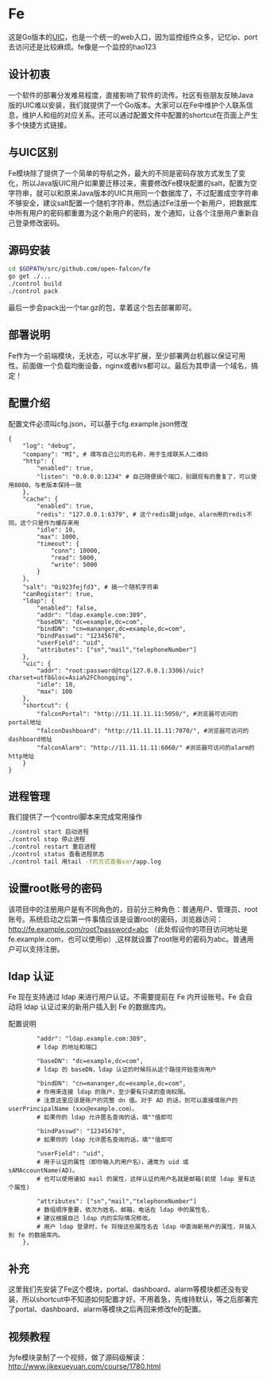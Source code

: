 # Fe

这是Go版本的[UIC](http://ulricqin.com/project/uic/)，也是一个统一的web入口，因为监控组件众多，记忆ip、port去访问还是比较麻烦。fe像是一个监控的hao123

## 设计初衷

一个软件的部署分发难易程度，直接影响了软件的流传。社区有些朋友反映Java版的UIC难以安装，我们就提供了一个Go版本。大家可以在Fe中维护个人联系信息，维护人和组的对应关系。还可以通过配置文件中配置的shortcut在页面上产生多个快捷方式链接。

## 与UIC区别

Fe模块除了提供了一个简单的导航之外，最大的不同是密码存放方式发生了变化，所以Java版UIC用户如果要迁移过来，需要修改Fe模块配置的salt，配置为空字符串，就可以和原来Java版本的UIC共用同一个数据库了，不过配置成空字符串不够安全，建议salt配置一个随机字符串，然后通过Fe注册一个新用户，把数据库中所有用户的密码都重置为这个新用户的密码，发个通知，让各个注册用户重新自己登录修改密码。

## 源码安装

```bash
cd $GOPATH/src/github.com/open-falcon/fe
go get ./...
./control build
./control pack
```

最后一步会pack出一个tar.gz的包，拿着这个包去部署即可。

## 部署说明

Fe作为一个前端模块，无状态，可以水平扩展，至少部署两台机器以保证可用性。前面做一个负载均衡设备，nginx或者lvs都可以。最后为其申请一个域名，搞定！

## 配置介绍

配置文件必须叫cfg.json，可以基于cfg.example.json修改

```
{
    "log": "debug",
    "company": "MI", # 填写自己公司的名称，用于生成联系人二维码
    "http": {
        "enabled": true,
        "listen": "0.0.0.0:1234" # 自己随便搞个端口，别跟现有的重复了，可以使用8080，与老版本保持一致
    },
    "cache": {
        "enabled": true,
        "redis": "127.0.0.1:6379", # 这个redis跟judge、alarm用的redis不同，这个只是作为缓存来用
        "idle": 10,
        "max": 1000,
        "timeout": {
            "conn": 10000,
            "read": 5000,
            "write": 5000
        }
    },
    "salt": "0i923fejfd3", # 搞一个随机字符串
    "canRegister": true,
    "ldap": {
        "enabled": false,
        "addr": "ldap.example.com:389",
        "baseDN": "dc=example,dc=com",
        "bindDN": "cn=mananger,dc=example,dc=com", 
        "bindPasswd": "12345678",
        "userField": "uid",
        "attributes": ["sn","mail","telephoneNumber"] 
    },
    "uic": {
        "addr": "root:password@tcp(127.0.0.1:3306)/uic?charset=utf8&loc=Asia%2FChongqing",
        "idle": 10,
        "max": 100
    },
    "shortcut": {
        "falconPortal": "http://11.11.11.11:5050/", #浏览器可访问的portal地址
        "falconDashboard": "http://11.11.11.11:7070/", #浏览器可访问的dashboard地址
        "falconAlarm": "http://11.11.11.11:6060/" #浏览器可访问的alarm的http地址
    }
}
```

## 进程管理

我们提供了一个control脚本来完成常用操作

```bash
./control start 启动进程
./control stop 停止进程
./control restart 重启进程
./control status 查看进程状态
./control tail 用tail -f的方式查看var/app.log
```

## 设置root账号的密码

该项目中的注册用户是有不同角色的，目前分三种角色：普通用户、管理员、root账号。系统启动之后第一件事情应该是设置root的密码，浏览器访问：http://fe.example.com/root?password=abc （此处假设你的项目访问地址是fe.example.com，也可以使用ip）,这样就设置了root账号的密码为abc。普通用户可以支持注册。

## ldap 认证
Fe 现在支持通过 ldap 来进行用户认证。不需要提前在 Fe 内开设账号。Fe 会自动将 ldap 认证过来的新用户插入到 Fe 的数据库内。

配置说明
```
        "addr": "ldap.example.com:389",
		# ldap 的地址和端口

        "baseDN": "dc=example,dc=com",
	    # ldap 的 baseDN，ldap 认证的时候将从这个路径开始查询用户

        "bindDN": "cn=mananger,dc=example,dc=com", 
		# 你用来连接 ldap 的账户，至少要有只读的查询权限。
		# 注意这里应该是账户的完整 dn 值。对于 AD 的话，则可以直接填账户的 userPrincipalName (xxx@example.com）。
		# 如果你的 ldap 允许匿名查询的话，填""值即可

        "bindPasswd": "12345678", 
		# 如果你的 ldap 允许匿名查询的话，填""值即可

        "userField": "uid", 
		# 用于认证的属性（即你输入的用户名），通常为 uid 或 sAMAccountName(AD)。
		# 也可以使用诸如 mail 的属性，这样认证的用户名就是邮箱(前提 ldap 里有这个属性)

        "attributes": ["sn","mail","telephoneNumber"] 
		# 数组顺序重要，依次为姓名，邮箱，电话在 ldap 中的属性名.
		# 建议根据自己 ldap 内的实际情况修改。
		# 用户 ldap 登录时，fe 将按这些属性名去 ldap 中查询新用户的属性，并插入到 fe 的数据库内。
    },
```


## 补充

这里我们先安装了Fe这个模块，portal、dashboard、alarm等模块都还没有安装，所以shortcut中不知道如何配置才好。不用着急，先维持默认，等之后部署完了portal、dashboard、alarm等模块之后再回来修改fe的配置。

## 视频教程

为fe模块录制了一个视频，做了源码级解读：http://www.jikexueyuan.com/course/1780.html

